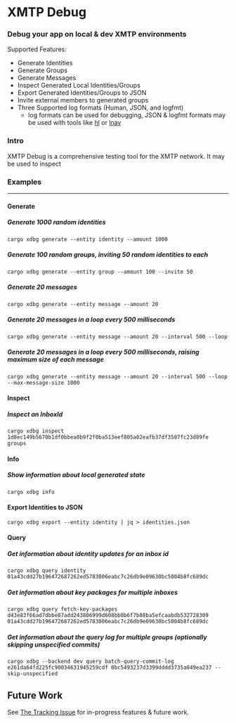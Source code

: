 # XMTP Debug

### Debug your app on local & dev XMTP environments

Supported Features:

- Generate Identities
- Generate Groups
- Generate Messages
- Inspect Generated Local Identities/Groups
- Export Generated Identities/Groups to JSON
- Invite external members to generated groups
- Three Supported log formats (Human, JSON, and logfmt)
  - log formats can be used for debugging, JSON & logfmt formats may be used
    with tools like [hl](https://github.com/pamburus/hl) or
    [lnav](https://lnav.org/)

### Intro

XMTP Debug is a comprehensive testing tool for the XMTP network. It may be used
to inspect

### Examples

---

#### Generate

##### Generate 1000 random identities

```
cargo xdbg generate --entity identity --amount 1000
```

##### Generate 100 random groups, inviting 50 random identities to each

```
cargo xdbg generate --entity group --amount 100 --invite 50
```

##### Generate 20 messages

```
cargo xdbg generate --entity message --amount 20
```

##### Generate 20 messages in a loop every 500 milliseconds

```
cargo xdbg generate --entity message --amount 20 --interval 500 --loop
```

##### Generate 20 messages in a loop every 500 milliseconds, raising maximum size of each message

```
cargo xdbg generate --entity message --amount 20 --interval 500 --loop --max-message-size 1000
```

#### Inspect

##### Inspect an InboxId

```
cargo xdbg inspect 1d8ec149b5670b1df0bbea0b9f2f0ba513eef805a02eafb37df3587fc23d89fe groups
```

#### Info

##### Show information about local generated state

```
cargo xdbg info
```

#### Export Identities to JSON

```
cargo xdbg export --entity identity | jq > identities.json
```

#### Query

##### Get information about identity updates for an inbox id

```
cargo xdbg query identity 01a43cdd27b196472687262ed5783006eabc7c26db9e09630bc5004b8fc689dc
```

##### Get information about key packages for multiple inboxes

```
cargo xdbg query fetch-key-packages d43e83f66ad7dbbe87add243806999d608bb0b6f7b88ba5efcaabdb532728309 01a43cdd27b196472687262ed5783006eabc7c26db9e09630bc5004b8fc689dc
```

##### Get information about the query log for multiple groups (optionally skipping unspecified commits)

```
cargo xdbg --backend dev query batch-query-commit-log e261da64fd225fc90034631945259cdf 0bc5493237d3399dddd3735a049ea237 --skip-unspecified
```

## Future Work

See [The Tracking Issue](https://github.com/xmtp/libxmtp/issues/1310) for
in-progress features & future work.
